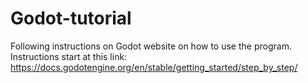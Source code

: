 # Godot-tutorial
Following instructions on Godot website on how to use the program.
Instructions start at this link: https://docs.godotengine.org/en/stable/getting_started/step_by_step/
